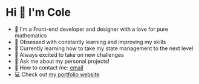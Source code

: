 # Hi 👋 I'm Cole

- 🔭 I'm a Front-end developer and designer with a love for pure mathematics
- 🚀 Obsessed with constantly learning and improving my skills
- 🌱 Currently learning how to take my state management to the next level
- 🧗 Always excited to take on new challenges
- 💬 Ask me about my personal projects!
- 📨 How to contact me: [email](mailto:colecharbonneau@gmail.com)
- 💻 Check out [my portfolio website](https://colecharb.com)
